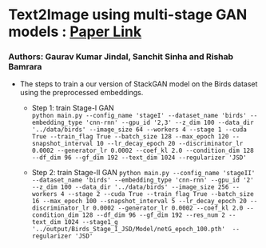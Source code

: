 # Text2Image using multi-stage GAN models : [Paper Link](https://drive.google.com/file/d/1tZHDR1iawSpDizEn-82nj3j9SsdrIh-7/view?usp=sharing)
### Authors: Gaurav Kumar Jindal, Sanchit Sinha and Rishab Bamrara

- The steps to train a our version of StackGAN model on the Birds dataset using the preprocessed embeddings.

  - Step 1: train Stage-I GAN  
  `python main.py --config_name 'stageI' --dataset_name 'birds' --embedding_type 'cnn-rnn' --gpu_id '2,3' --z_dim 100 --data_dir '../data/birds' --image_size 64 --workers 4 --stage 1 --cuda True --train_flag True --batch_size 128 --max_epoch 120 --snapshot_interval 10 --lr_decay_epoch 20 --discriminator_lr 0.0002 --generator_lr 0.0002 --coef_kl 2.0 --condition_dim 128 --df_dim 96 --gf_dim 192 --text_dim 1024 --regularizer 'JSD'`

  - Step 2: train Stage-II GAN 
  `python main.py --config_name 'stageII' --dataset_name 'birds' --embedding_type 'cnn-rnn' --gpu_id '2' --z_dim 100 --data_dir '../data/birds' --image_size 256 --workers 4 --stage 2 --cuda True --train_flag True --batch_size 16 --max_epoch 100 --snapshot_interval 5 --lr_decay_epoch 20 --discriminator_lr 0.0002 --generator_lr 0.0002 --coef_kl 2.0 --condition_dim 128 --df_dim 96 --gf_dim 192 --res_num 2 --text_dim 1024 --stage1_g '../output/Birds_Stage_I_JSD/Model/netG_epoch_100.pth'  --regularizer 'JSD'`
